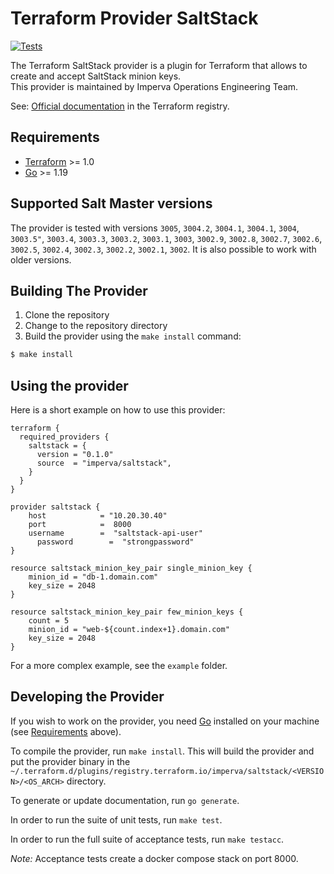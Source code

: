 # Terraform Provider SaltStack

[![Tests](https://github.com/imperva/terraform-provider-saltstack/actions/workflows/ci.yml/badge.svg)](https://github.com/imperva/terraform-provider-saltstack/actions/workflows/ci.yml)

The Terraform SaltStack provider is a plugin for Terraform that allows to create and accept SaltStack minion keys.   
This provider is maintained by Imperva Operations Engineering Team.

See: [Official documentation](https://registry.terraform.io/providers/imperva/saltstack/latest/docs) in the Terraform registry.

## Requirements

- [Terraform](https://www.terraform.io/downloads.html) >= 1.0
- [Go](https://golang.org/doc/install) >= 1.19

## Supported Salt Master versions
The provider is tested with versions `3005`, `3004.2`, `3004.1`, `3004.1`, `3004`, `3003.5"`, `3003.4`, `3003.3`, `3003.2`, `3003.1`, `3003`, `3002.9`, `3002.8`, `3002.7`, `3002.6`, `3002.5`, `3002.4`, `3002.3`, `3002.2`, `3002.1`, `3002`. It is also possible to work with older versions.
## Building The Provider

1. Clone the repository
1. Change to the repository directory
1. Build the provider using the `make install` command:

```sh
$ make install
```
## Using the provider

Here is a short example on how to use this provider:

```hcl
terraform {
  required_providers {
    saltstack = {
      version = "0.1.0"
      source  = "imperva/saltstack",
    }
  }
}

provider saltstack {
    host            = "10.20.30.40"
    port            =  8000
    username        =  "saltstack-api-user"
	  password        =  "strongpassword"
}

resource saltstack_minion_key_pair single_minion_key {
    minion_id = "db-1.domain.com"
    key_size = 2048
}

resource saltstack_minion_key_pair few_minion_keys {
    count = 5
    minion_id = "web-${count.index+1}.domain.com"
    key_size = 2048
}
```

For a more complex example, see the `example` folder.

## Developing the Provider

If you wish to work on the provider, you need [Go](http://www.golang.org) installed on your machine (see [Requirements](#requirements) above).

To compile the provider, run `make install`. This will build the provider and put the provider binary in the `~/.terraform.d/plugins/registry.terraform.io/imperva/saltstack/<VERSION>/<OS_ARCH>` directory.

To generate or update documentation, run `go generate`.

In order to run the suite of unit tests, run `make test`.

In order to run the full suite of acceptance tests, run `make testacc`.

_Note:_ Acceptance tests create a docker compose stack on port 8000.
